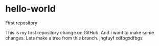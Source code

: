 # hello-world
First repository

This is my first repository change on GitHub. And i want to make some changes.
Lets make a tree from this branch.
jhgfuyf
xdfbgxdfbgs
